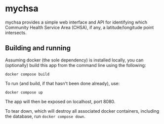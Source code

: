 # mychsa

mychsa provides a simple web interface and API for identifying which
Community Health Service Area (CHSA), if any, a latitude/longitude point
intersects.

## Building and running

Assuming docker (the sole dependency) is installed locally, you can
(optionally) build this app from the command line using the following:

    docker compose build

To run (and build, if that hasn't been done already), use:

    docker compose up

The app will then be exposed on localhost, port 8080.    

To tear down, which will destroy all associated docker containers,
including the database, run `docker compose down`.